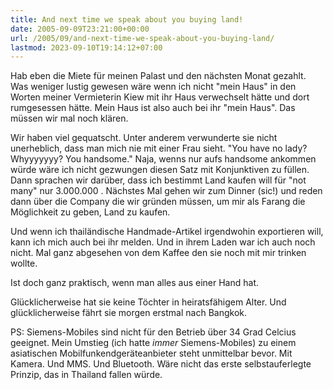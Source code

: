 ```yaml
---
title: And next time we speak about you buying land!
date: 2005-09-09T23:21:00+00:00
url: /2005/09/and-next-time-we-speak-about-you-buying-land/
lastmod: 2023-09-10T19:14:12+07:00
---
```

Hab eben die Miete für meinen Palast und den nächsten Monat gezahlt. Was weniger lustig gewesen wäre wenn ich nicht "mein Haus" in den Worten meiner Vermieterin Kiew mit ihr Haus verwechselt hätte und dort rumgesessen hätte. Mein Haus ist also auch bei ihr "mein Haus". Das müssen wir mal noch klären.

Wir haben viel gequatscht. Unter anderem verwunderte sie nicht unerheblich, dass man mich nie mit einer Frau sieht. "You have no lady? Whyyyyyyy? You handsome." Naja, wenns nur aufs handsome ankommen würde wäre ich nicht gezwungen diesen Satz mit Konjunktiven zu füllen. Dann sprachen wir darüber, dass ich bestimmt Land kaufen will für "not many" nur 3.000.000 . Nächstes Mal gehen wir zum Dinner (sic!) und reden dann über die Company die wir gründen müssen, um mir als Farang die Möglichkeit zu geben, Land zu kaufen.

Und wenn ich thailändische Handmade-Artikel irgendwohin exportieren will, kann ich mich auch bei ihr melden. Und in ihrem Laden war ich auch noch nicht. Mal ganz abgesehen von dem Kaffee den sie noch mit mir trinken wollte.

Ist doch ganz praktisch, wenn man alles aus einer Hand hat.

Glücklicherweise hat sie keine Töchter in heiratsfähigem Alter. Und glücklicherweise fährt sie morgen erstmal nach Bangkok.

PS: Siemens-Mobiles sind nicht für den Betrieb über 34 Grad Celcius geeignet. Mein Umstieg (ich hatte _immer_ Siemens-Mobiles) zu einem asiatischen Mobilfunkendgeräteanbieter steht unmittelbar bevor. Mit Kamera. Und MMS. Und Bluetooth. Wäre nicht das erste selbstauferlegte Prinzip, das in Thailand fallen würde.
